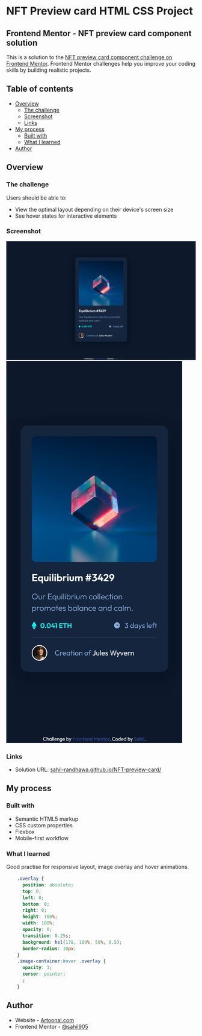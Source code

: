 # NFT Preview card HTML CSS Project

## Frontend Mentor - NFT preview card component solution

This is a solution to the [NFT preview card component challenge on Frontend Mentor](https://www.frontendmentor.io/challenges/nft-preview-card-component-SbdUL_w0U). Frontend Mentor challenges help you improve your coding skills by building realistic projects. 

## Table of contents

- [Overview](#overview)
  - [The challenge](#the-challenge)
  - [Screenshot](#screenshot)
  - [Links](#links)
- [My process](#my-process)
  - [Built with](#built-with)
  - [What I learned](#what-i-learned)
- [Author](#author)


## Overview

### The challenge

Users should be able to:

- View the optimal layout depending on their device's screen size
- See hover states for interactive elements

### Screenshot

![Desktop](./screenshot_desktop.png)
![Mobile](./screenshot_mobile.png)


### Links

- Solution URL: [sahil-randhawa.github.io/NFT-preview-card/](https://sahil-randhawa.github.io/NFT-preview-card/)
## My process

### Built with

- Semantic HTML5 markup
- CSS custom properties
- Flexbox
- Mobile-first workflow


### What I learned

Good practise for responsive layout, image overlay and hover animations.

```css
    .overlay {
      position: absolute;
      top: 0;
      left: 0;
      bottom: 0;
      right: 0;
      height: 100%;
      width: 100%;
      opacity: 0;
      transition: 0.25s;
      background: hsl(178, 100%, 50%, 0.5);
      border-radius: 10px;
    }
    .image-container:hover .overlay {
      opacity: 1;
      cursor: pointer;
      ;
    }
```


## Author

- Website - [Artoonal.com](https://www.artoonal.com)
- Frontend Mentor - [@sahil905](https://www.frontendmentor.io/profile/sahil905)


